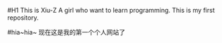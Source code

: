 #H1 This is  Xiu-Z
A girl who want to learn programming.
This is my first repository.

#hia~hia~
现在这是我的第一个个人网站了
